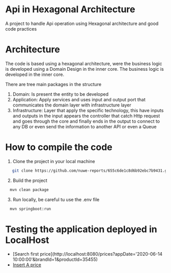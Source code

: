# Api in Hexagonal Architecture

 A project to handle Api operation using Hexagonal architecture
and good code practices

# Architecture

The code is based using a hexagonal architecture, were the business logic is developed
using a Domain Design in the inner core. The business logic is developed in the inner
core.

There are tree main packages in the structure
1. Domain: Is present the entity to be developed
2. Application: Apply services and uses input and output port that communicates the
   domain layer with infrastructure layer
3. Infrastructure: Layer that apply the specific technology, this have inputs and outputs
   in the input appears the controller that catch Http request and goes through the core and
   finally ends in the output to connect to any DB or even  send the information to another
   API or even a Queue

# How to compile the code



1. Clone the project in your local machine
```bash
   git clone https://github.com/nuwe-reports/655c6de1c8d6b92ebc7b9431.git
```

2. Build the project
```bash
  mvn clean package
```

3. Run locally, be careful tu use the .env file
```bash
  mvn springboot:run

```
# Testing the application deployed in LocalHost

* [Search first price](http://localhost:8080/prices?appDate='2020-06-14 10:00:00'&brandId=1&productId=35455)
* [Insert A price]()
